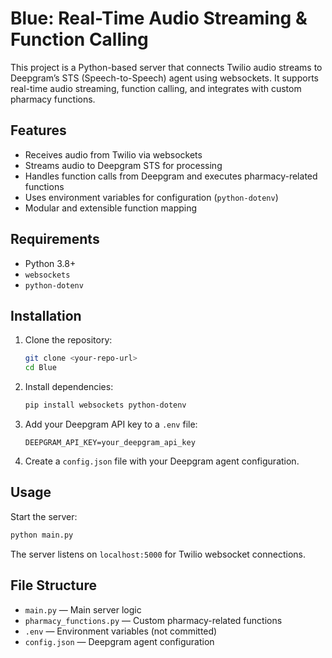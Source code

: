 # Blue: Real-Time Audio Streaming & Function Calling

This project is a Python-based server that connects Twilio audio streams to Deepgram’s STS (Speech-to-Speech) agent using websockets. It supports real-time audio streaming, function calling, and integrates with custom pharmacy functions.

## Features

- Receives audio from Twilio via websockets
- Streams audio to Deepgram STS for processing
- Handles function calls from Deepgram and executes pharmacy-related functions
- Uses environment variables for configuration (`python-dotenv`)
- Modular and extensible function mapping

## Requirements

- Python 3.8+
- `websockets`
- `python-dotenv`

## Installation

1. Clone the repository:
    ```sh
    git clone <your-repo-url>
    cd Blue
    ```

2. Install dependencies:
    ```sh
    pip install websockets python-dotenv
    ```

3. Add your Deepgram API key to a `.env` file:
    ```
    DEEPGRAM_API_KEY=your_deepgram_api_key
    ```

4. Create a `config.json` file with your Deepgram agent configuration.

## Usage

Start the server:
```sh
python main.py
```
The server listens on `localhost:5000` for Twilio websocket connections.

## File Structure

- `main.py` — Main server logic
- `pharmacy_functions.py` — Custom pharmacy-related functions
- `.env` — Environment variables (not committed)
- `config.json` — Deepgram agent configuration



